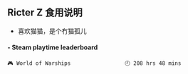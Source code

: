 ## Ricter Z 食用说明
- 喜欢猫猫，是个冇猫孤儿

<!-- steam-box start -->
#### - Steam playtime leaderboard
```text
🎮 World of Warships                 🕘 208 hrs 48 mins
```
<!-- Powered by https://github.com/YouEclipse/steam-box . -->
<!-- steam-box end -->
